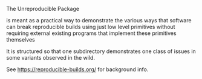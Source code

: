 The Unreproducible Package

is meant as a practical way to demonstrate the various ways
that software can break reproducible builds
using just low level primitives without requiring external existing programs
that implement these primitives themselves

It is structured so that one subdirectory demonstrates one class of issues
in some variants observed in the wild.

See https://reproducible-builds.org/ for background info.
